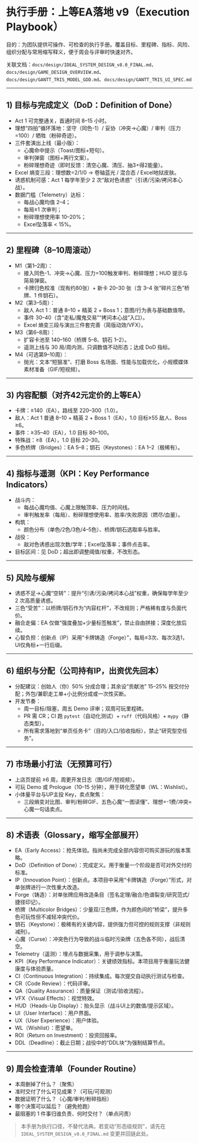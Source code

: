 # 执行手册：上等EA落地 v9（Execution Playbook）

目的：为团队提供可操作、可检查的执行手册。覆盖目标、里程碑、指标、风险、组织分配与常用缩写释义，便于周会与评审时快速对齐。

关联文档：`docs/design/IDEAL_SYSTEM_DESIGN_v8.0_FINAL.md`、`docs/design/GAME_DESIGN_OVERVIEW.md`、`docs/design/GANTT_TRIS_MODEL_GDD.md`、`docs/design/GANTT_TRIS_UI_SPEC.md`

---

## 1) 目标与完成定义（DoD：Definition of Done）
- Act 1 可完整通关，首通时间 8–15 小时。
- 理想“四拍”循环落地：坚守（同色-1）/ 妥协（冲突→心魔）/ 审判（压力=100）/ 牺牲（粉碎奇迹）。
- 三件套演出上线（最小版）：
  - 心魔命中提示（Toast/图标+短句）。
  - 审判弹窗（图标+两行文案）。
  - 粉碎理想奇迹（即时反馈：清空心魔、清压、抽3+得2能量）。
- Excel 熵变三段：理想数=2/1/0 → 卷轴蓝光 / 混合态 / Excel地狱皮肤。
- 诱惑机制可感：Act 1 每学年至少 2 次“敌对色诱惑”（引诱/污染/拷问本心战）。
- 数据门槛（Telemetry）达标：
  - 每战心魔均值 2–4；
  - 每局≥1 次审判；
  - 粉碎理想使用率 10–20%；
  - Excel坠落率 < 15%。

---

## 2) 里程碑（8–10周滚动）
- M1（第1–2周）：
  - 接入同色-1、冲突→心魔、压力=100触发审判、粉碎理想；HUD 提示与简易弹窗。
  - 卡牌归色校准（现有约80张）+ 新卡 20–30 张（含 3–4 张“碎片三色”桥牌、1 件钥石）。
- M2（第3–5周）：
  - 敌人 Act 1：普通 8–10 + 精英 2 + Boss 1；意图/行为表与基础数值带。
  - 事件 30–40（含“走私/魔鬼交易”“拷问本心战”入口）。
  - Excel 熵变三段与演出三件套完善（简版动效/VFX）。
- M3（第6–8周）：
  - 扩容卡池至 140–160（桥牌 5–8、钥石 1–2）。
  - 遥测上线与 30 局/周内测，只调数值不动形态；达成 DoD 指标。
- M4（可选第9–10周）：
  - 抛光：文本“短狠准”、打磨 Boss 名场面、性能与加载优化，小规模媒体素材准备（GIF/短视频）。

---

## 3) 内容配额（对齐42元定价的上等EA）
- 卡牌：≥140（EA），路线至 220–300（1.0）。
- 敌人：Act 1 普通 8–10 + 精英 2 + Boss 1（EA），1.0 目标≥55 敌人、Boss ≥6。
- 事件：≥35–40（EA），1.0 目标 80–100。
- 特殊战：≥8（EA），1.0 目标 20–30。
- 多色桥牌（Bridges）：EA 5–8；钥石（Keystones）：EA 1–2（极稀有）。

---

## 4) 指标与遥测（KPI：Key Performance Indicators）
- 战斗内：
  - 每战心魔均值、心魔上限触顶率、压力时间线。
  - 审判触发率（每局）、粉碎理想使用率、胜率/失败原因（燃尽/血量）。
- 构筑：
  - 颜色分布（单色/2色/3色/4–5色）、桥牌/钥石选取率与胜率。
- 战役：
  - 敌对色诱惑出现次数/学年；Excel坠落率；事件点击率。
- 目标区间：见 DoD；超出即调整阈值/权重，不改形态。

---

## 5) 风险与缓解
- 诱惑不足→心魔“空转”：提升“引诱/污染/拷问本心战”权重，确保每学年至少 2 次高质量诱惑。
- 三色“受苦”：以桥牌/钥石作为“内容杠杆”，不改规则；严格稀有度与负面代价。
- 融合走偏：EA 仅做“强度叠加+少量标签触发”，禁止自由拼接；深度化放后续。
- 心智负担：创新点（IP）采用“卡牌铸造（Forge）”，每局≤3次、每次3选1，UI仅角标+一行后缀。

---

## 6) 组织与分配（公司持有IP，出资优先回本）
- 分配建议：创始人（你）50% 分成合理；其余设“贡献池” 15–25% 按交付分配；外包/兼职走工单+小比例分成或一次性买断。
- 开发节奏：
  - 周一目标/阻塞，周五 Demo 评审；双周可玩里程碑。
  - PR 需 CR；CI 跑 `pytest`（自动化测试）+ `ruff`（代码风格）+ `mypy`（静态类型）。
  - 所有需求落地到“单页任务卡”（目的/入口/验收指标），禁止“研究型空任务”。

---

## 7) 市场最小打法（无预算可行）
- 上店页提前 ≥6 周，周更开发日志（图/GIF/短视频）。
- 可玩 Demo 或 Prologue（10–15 分钟），用于转化愿望单（WL：Wishlist）。
- 小体量平台与UP主投 Key，卖点聚焦：
  - 三段熵变对比图、审判/粉碎GIF、五色心魔“一图读懂”、理想=-1费/冲突=心魔一句话卖点。

---

## 8) 术语表（Glossary，缩写全部展开）
- EA（Early Access）：抢先体验。指尚未完成全部内容但可购买游玩的版本策略。
- DoD（Definition of Done）：完成定义。用于衡量一个阶段是否可对外交付的标准。
- IP（Innovation Point）：创新点。本项目中采用“卡牌铸造（Forge）”形式，对单张牌进行一次性重大改造。
- Forge（铸造）：对单张牌应用改造条目（签名定理/融合/色谱裂变/研究范式/捷径印记）。
- 桥牌（Multicolor Bridges）：少量双/三色牌，作为颜色间的“桥梁”，提升多色可玩性但不减轻冲突代价。
- 钥石（Keystone）：极稀有的关键内容，提供强力但可控的规则支撑（非规则减刑）。
- 心魔（Curse）：冲突色行为导致的战斗临时污染牌（五色各不同），战后清空。
- Telemetry（遥测）：埋点与数据采集，用于调参与决策。
- KPI（Key Performance Indicator）：关键绩效指标。本项目用于衡量玩法健康度与体验质量。
- CI（Continuous Integration）：持续集成。每次提交自动执行测试与检查。
- CR（Code Review）：代码评审。
- QA（Quality Assurance）：质量保证（测试/验收流程）。
- VFX（Visual Effects）：视觉特效。
- HUD（Heads-Up Display）：抬头显示（战斗UI上的数值/提示区域）。
- UI（User Interface）：用户界面。
- UX（User Experience）：用户体验。
- WL（Wishlist）：愿望单。
- ROI（Return on Investment）：投资回报率。
- DDL（Deadline）：截止日期；战役中的“DDL块”为强制结算节点。

---

## 9) 周会检查清单（Founder Routine）
- 本周删掉了什么？（聚焦）
- 准时交付了什么可见成果？（可玩/可观测）
- 数据证明了什么？（心魔/审判/粉碎指标）
- 哪个决策可以延后？（避免抢跑）
- 最阻塞的 1 件事归谁负责、何时交付？（单点问责）

> 本手册为执行口径，不替代法典。若变动“形态级规则”，请先在 `IDEAL_SYSTEM_DESIGN_v8.0_FINAL.md` 变更并回链此处。
